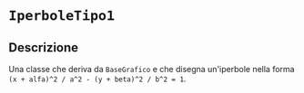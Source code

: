 # `IperboleTipo1`

## Descrizione

Una classe che deriva da `BaseGrafico` e che disegna un'iperbole nella forma
`(x + alfa)^2 / a^2 - (y + beta)^2 / b^2 = 1`.
